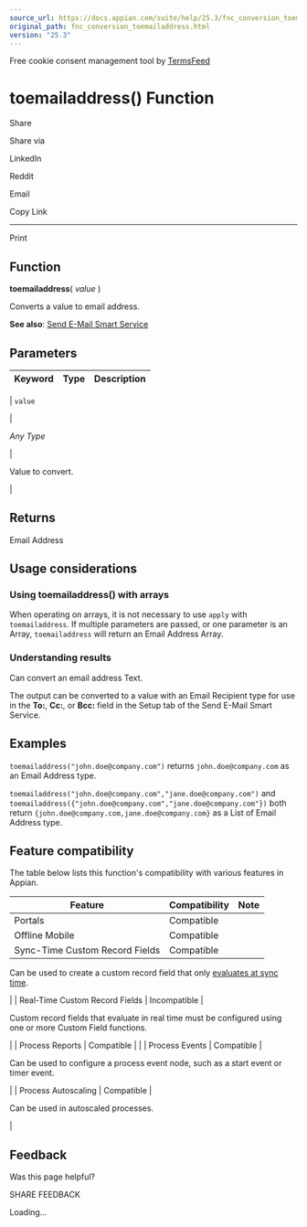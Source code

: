 ```yaml
---
source_url: https://docs.appian.com/suite/help/25.3/fnc_conversion_toemailaddress.html
original_path: fnc_conversion_toemailaddress.html
version: "25.3"
---
```


Free cookie consent management tool by [TermsFeed](https://www.termsfeed.com/)

# toemailaddress() Function

Share

Share via

LinkedIn

Reddit

Email

Copy Link

* * *

Print

## Function

**toemailaddress**( _value_ )

Converts a value to email address.

**See also**: [Send E-Mail Smart Service](Send_Email_Smart_Service.html)

## Parameters

| Keyword | Type | Description |
| --- | --- | --- |
|
`value`

 |

_Any Type_

 |

Value to convert.

 |

## Returns

Email Address

## Usage considerations

### Using toemailaddress() with arrays

When operating on arrays, it is not necessary to use `apply` with `toemailaddress`. If multiple parameters are passed, or one parameter is an Array, `toemailaddress` will return an Email Address Array.

### Understanding results

Can convert an email address Text.

The output can be converted to a value with an Email Recipient type for use in the **To:**, **Cc:**, or **Bcc:** field in the Setup tab of the Send E-Mail Smart Service.

## Examples

`toemailaddress("john.doe@company.com")` returns `john.doe@company.com` as an Email Address type.

`toemailaddress("john.doe@company.com","jane.doe@company.com")` and `toemailaddress({"john.doe@company.com","jane.doe@company.com"})` both return `{john.doe@company.com,jane.doe@company.com}` as a List of Email Address type.

## Feature compatibility

The table below lists this function's compatibility with various features in Appian.

| Feature | Compatibility | Note |
| --- | --- | --- |
| Portals | Compatible |  |
| Offline Mobile | Compatible |  |
| Sync-Time Custom Record Fields | Compatible |
Can be used to create a custom record field that only [evaluates at sync time](custom-record-fields.html#prodlink-sync-time-evaluations).

 |
| Real-Time Custom Record Fields | Incompatible |

Custom record fields that evaluate in real time must be configured using one or more Custom Field functions.

 |
| Process Reports | Compatible |  |
| Process Events | Compatible |

Can be used to configure a process event node, such as a start event or timer event.

 |
| Process Autoscaling | Compatible |

Can be used in autoscaled processes.

 |

## Feedback

Was this page helpful?

SHARE FEEDBACK

Loading...